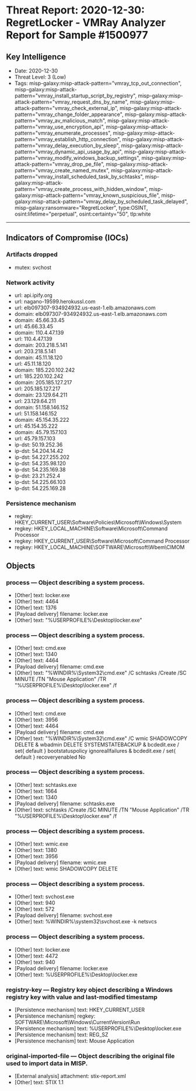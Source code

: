 # Threat Report: 2020-12-30: RegretLocker - VMRay Analyzer Report for Sample #1500977


## Key Intelligence
* Date: 2020-12-30
* Threat Level: 3 (Low)
* Tags: misp-galaxy:misp-attack-pattern="vmray_tcp_out_connection", misp-galaxy:misp-attack-pattern="vmray_install_startup_script_by_registry", misp-galaxy:misp-attack-pattern="vmray_request_dns_by_name", misp-galaxy:misp-attack-pattern="vmray_check_external_ip", misp-galaxy:misp-attack-pattern="vmray_change_folder_appearance", misp-galaxy:misp-attack-pattern="vmray_av_malicious_match", misp-galaxy:misp-attack-pattern="vmray_use_encryption_api", misp-galaxy:misp-attack-pattern="vmray_enumerate_processes", misp-galaxy:misp-attack-pattern="vmray_establish_http_connection", misp-galaxy:misp-attack-pattern="vmray_delay_execution_by_sleep", misp-galaxy:misp-attack-pattern="vmray_dynamic_api_usage_by_api", misp-galaxy:misp-attack-pattern="vmray_modify_windows_backup_settings", misp-galaxy:misp-attack-pattern="vmray_drop_pe_file", misp-galaxy:misp-attack-pattern="vmray_create_named_mutex", misp-galaxy:misp-attack-pattern="vmray_install_scheduled_task_by_schtasks", misp-galaxy:misp-attack-pattern="vmray_create_process_with_hidden_window", misp-galaxy:misp-attack-pattern="vmray_known_suspicious_file", misp-galaxy:misp-attack-pattern="vmray_delay_by_scheduled_task_delayed", misp-galaxy:ransomware="RegretLocker", type:OSINT, osint:lifetime="perpetual", osint:certainty="50", tlp:white

---

## Indicators of Compromise (IOCs)
### Artifacts dropped
* mutex: svchost

### Network activity
* url: api.ipify.org
* url: nagano-19599.herokussl.com
* url: elb097307-934924932.us-east-1.elb.amazonaws.com
* domain: elb097307-934924932.us-east-1.elb.amazonaws.com
* domain: 45.66.33.45
* url: 45.66.33.45
* domain: 110.4.47.139
* url: 110.4.47.139
* domain: 203.218.5.141
* url: 203.218.5.141
* domain: 45.11.18.120
* url: 45.11.18.120
* domain: 185.220.102.242
* url: 185.220.102.242
* domain: 205.185.127.217
* url: 205.185.127.217
* domain: 23.129.64.211
* url: 23.129.64.211
* domain: 51.158.146.152
* url: 51.158.146.152
* domain: 45.154.35.222
* url: 45.154.35.222
* domain: 45.79.157.103
* url: 45.79.157.103
* ip-dst: 50.19.252.36
* ip-dst: 54.204.14.42
* ip-dst: 54.227.255.202
* ip-dst: 54.235.98.120
* ip-dst: 54.235.169.38
* ip-dst: 23.21.252.4
* ip-dst: 54.225.66.103
* ip-dst: 54.225.169.28

### Persistence mechanism
* regkey: HKEY_CURRENT_USER\Software\Policies\Microsoft\Windows\System
* regkey: HKEY_LOCAL_MACHINE\Software\Microsoft\Command Processor
* regkey: HKEY_CURRENT_USER\Software\Microsoft\Command Processor
* regkey: HKEY_LOCAL_MACHINE\SOFTWARE\Microsoft\Wbem\CIMOM

## Objects
### process — Object describing a system process.
* [Other] text: locker.exe
* [Other] text: 4464
* [Other] text: 1376
* [Payload delivery] filename: locker.exe
* [Other] text: "%USERPROFILE%\Desktop\locker.exe"

### process — Object describing a system process.
* [Other] text: cmd.exe
* [Other] text: 1340
* [Other] text: 4464
* [Payload delivery] filename: cmd.exe
* [Other] text: "%WINDIR%\System32\cmd.exe" /C schtasks /Create /SC MINUTE /TN "Mouse Application" /TR "%USERPROFILE%\Desktop\locker.exe" /f

### process — Object describing a system process.
* [Other] text: cmd.exe
* [Other] text: 3956
* [Other] text: 4464
* [Payload delivery] filename: cmd.exe
* [Other] text: "%WINDIR%\System32\cmd.exe" /C wmic SHADOWCOPY DELETE & wbadmin DELETE SYSTEMSTATEBACKUP & bcdedit.exe / set{ default } bootstatuspolicy ignoreallfailures & bcdedit.exe / set{ default } recoveryenabled No

### process — Object describing a system process.
* [Other] text: schtasks.exe
* [Other] text: 1664
* [Other] text: 1340
* [Payload delivery] filename: schtasks.exe
* [Other] text: schtasks  /Create /SC MINUTE /TN "Mouse Application" /TR "%USERPROFILE%\Desktop\locker.exe" /f

### process — Object describing a system process.
* [Other] text: wmic.exe
* [Other] text: 1380
* [Other] text: 3956
* [Payload delivery] filename: wmic.exe
* [Other] text: wmic  SHADOWCOPY DELETE

### process — Object describing a system process.
* [Other] text: svchost.exe
* [Other] text: 940
* [Other] text: 572
* [Payload delivery] filename: svchost.exe
* [Other] text: %WINDIR%\system32\svchost.exe -k netsvcs

### process — Object describing a system process.
* [Other] text: locker.exe
* [Other] text: 4472
* [Other] text: 940
* [Payload delivery] filename: locker.exe
* [Other] text: %USERPROFILE%\Desktop\locker.exe

### registry-key — Registry key object describing a Windows registry key with value and last-modified timestamp
* [Persistence mechanism] text: HKEY_CURRENT_USER
* [Persistence mechanism] regkey: SOFTWARE\Microsoft\Windows\CurrentVersion\Run
* [Persistence mechanism] text: %USERPROFILE%\Desktop\locker.exe
* [Persistence mechanism] text: REG_SZ
* [Persistence mechanism] text: Mouse Application

### original-imported-file — Object describing the original file used to import data in MISP.
* [External analysis] attachment: stix-report.xml
* [Other] text: STIX 1.1
